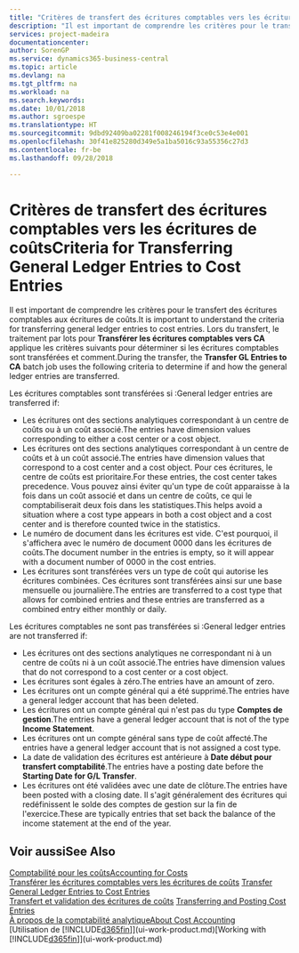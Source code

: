 ```yaml
---
title: "Critères de transfert des écritures comptables vers les écritures de coûts | Microsoft Docs"
description: "Il est important de comprendre les critères pour le transfert des écritures comptables aux écritures de coûts. Lors du transfert, le traitement par lots pour **Transférer les écritures comptables vers CA** applique les critères suivants pour déterminer si les écritures comptables sont transférées et comment."
services: project-madeira
documentationcenter: 
author: SorenGP
ms.service: dynamics365-business-central
ms.topic: article
ms.devlang: na
ms.tgt_pltfrm: na
ms.workload: na
ms.search.keywords: 
ms.date: 10/01/2018
ms.author: sgroespe
ms.translationtype: HT
ms.sourcegitcommit: 9dbd92409ba02281f008246194f3ce0c53e4e001
ms.openlocfilehash: 30f41e825280d349e5a1ba5016c93a55356c27d3
ms.contentlocale: fr-be
ms.lasthandoff: 09/28/2018

---
```

# <a name="criteria-for-transferring-general-ledger-entries-to-cost-entries"></a><span data-ttu-id="4b46f-104">Critères de transfert des écritures comptables vers les écritures de coûts</span><span class="sxs-lookup"><span data-stu-id="4b46f-104">Criteria for Transferring General Ledger Entries to Cost Entries</span></span>
<span data-ttu-id="4b46f-105">Il est important de comprendre les critères pour le transfert des écritures comptables aux écritures de coûts.</span><span class="sxs-lookup"><span data-stu-id="4b46f-105">It is important to understand the criteria for transferring general ledger entries to cost entries.</span></span> <span data-ttu-id="4b46f-106">Lors du transfert, le traitement par lots pour **Transférer les écritures comptables vers CA** applique les critères suivants pour déterminer si les écritures comptables sont transférées et comment.</span><span class="sxs-lookup"><span data-stu-id="4b46f-106">During the transfer, the **Transfer GL Entries to CA** batch job uses the following criteria to determine if and how the general ledger entries are transferred.</span></span>  

<span data-ttu-id="4b46f-107">Les écritures comptables sont transférées si :</span><span class="sxs-lookup"><span data-stu-id="4b46f-107">General ledger entries are transferred if:</span></span>  

-   <span data-ttu-id="4b46f-108">Les écritures ont des sections analytiques correspondant à un centre de coûts ou à un coût associé.</span><span class="sxs-lookup"><span data-stu-id="4b46f-108">The entries have dimension values corresponding to either a cost center or a cost object.</span></span>  
-   <span data-ttu-id="4b46f-109">Les écritures ont des sections analytiques correspondant à un centre de coûts et à un coût associé.</span><span class="sxs-lookup"><span data-stu-id="4b46f-109">The entries have dimension values that correspond to a cost center and a cost object.</span></span> <span data-ttu-id="4b46f-110">Pour ces écritures, le centre de coûts est prioritaire.</span><span class="sxs-lookup"><span data-stu-id="4b46f-110">For these entries, the cost center takes precedence.</span></span> <span data-ttu-id="4b46f-111">Vous pouvez ainsi éviter qu'un type de coût apparaisse à la fois dans un coût associé et dans un centre de coûts, ce qui le comptabiliserait deux fois dans les statistiques.</span><span class="sxs-lookup"><span data-stu-id="4b46f-111">This helps avoid a situation where a cost type appears in both a cost object and a cost center and is therefore counted twice in the statistics.</span></span>  
-   <span data-ttu-id="4b46f-112">Le numéro de document dans les écritures est vide. C'est pourquoi, il s'affichera avec le numéro de document 0000 dans les écritures de coûts.</span><span class="sxs-lookup"><span data-stu-id="4b46f-112">The document number in the entries is empty, so it will appear with a document number of 0000 in the cost entries.</span></span>  
-   <span data-ttu-id="4b46f-113">Les écritures sont transférées vers un type de coût qui autorise les écritures combinées. Ces écritures sont transférées ainsi sur une base mensuelle ou journalière.</span><span class="sxs-lookup"><span data-stu-id="4b46f-113">The entries are transferred to a cost type that allows for combined entries and these entries are transferred as a combined entry either monthly or daily.</span></span>  

<span data-ttu-id="4b46f-114">Les écritures comptables ne sont pas transférées si :</span><span class="sxs-lookup"><span data-stu-id="4b46f-114">General ledger entries are not transferred if:</span></span>  

-   <span data-ttu-id="4b46f-115">Les écritures ont des sections analytiques ne correspondant ni à un centre de coûts ni à un coût associé.</span><span class="sxs-lookup"><span data-stu-id="4b46f-115">The entries have dimension values that do not correspond to a cost center or a cost object.</span></span>  
-   <span data-ttu-id="4b46f-116">Les écritures sont égales à zéro.</span><span class="sxs-lookup"><span data-stu-id="4b46f-116">The entries have an amount of zero.</span></span>  
-   <span data-ttu-id="4b46f-117">Les écritures ont un compte général qui a été supprimé.</span><span class="sxs-lookup"><span data-stu-id="4b46f-117">The entries have a general ledger account that has been deleted.</span></span>  
-   <span data-ttu-id="4b46f-118">Les écritures ont un compte général qui n'est pas du type **Comptes de gestion**.</span><span class="sxs-lookup"><span data-stu-id="4b46f-118">The entries have a general ledger account that is not of the type **Income Statement**.</span></span>  
-   <span data-ttu-id="4b46f-119">Les écritures ont un compte général sans type de coût affecté.</span><span class="sxs-lookup"><span data-stu-id="4b46f-119">The entries have a general ledger account that is not assigned a cost type.</span></span>  
-   <span data-ttu-id="4b46f-120">La date de validation des écritures est antérieure à **Date début pour transfert comptabilité**.</span><span class="sxs-lookup"><span data-stu-id="4b46f-120">The entries have a posting date before the **Starting Date for G/L Transfer**.</span></span>  
-   <span data-ttu-id="4b46f-121">Les écritures ont été validées avec une date de clôture.</span><span class="sxs-lookup"><span data-stu-id="4b46f-121">The entries have been posted with a closing date.</span></span> <span data-ttu-id="4b46f-122">Il s'agit généralement des écritures qui redéfinissent le solde des comptes de gestion sur la fin de l'exercice.</span><span class="sxs-lookup"><span data-stu-id="4b46f-122">These are typically entries that set back the balance of the income statement at the end of the year.</span></span>  

## <a name="see-also"></a><span data-ttu-id="4b46f-123">Voir aussi</span><span class="sxs-lookup"><span data-stu-id="4b46f-123">See Also</span></span>  
[<span data-ttu-id="4b46f-124">Comptabilité pour les coûts</span><span class="sxs-lookup"><span data-stu-id="4b46f-124">Accounting for Costs</span></span>](finance-manage-cost-accounting.md)  
 <span data-ttu-id="4b46f-125">[Transférer les écritures comptables vers les écritures de coûts](finance-how-to-transfer-general-ledger-entries-to-cost-entries.md) </span><span class="sxs-lookup"><span data-stu-id="4b46f-125">[Transfer General Ledger Entries to Cost Entries](finance-how-to-transfer-general-ledger-entries-to-cost-entries.md) </span></span>  
 <span data-ttu-id="4b46f-126">[Transfert et validation des écritures de coûts](finance-transfer-and-post-cost-entries.md) </span><span class="sxs-lookup"><span data-stu-id="4b46f-126">[Transferring and Posting Cost Entries](finance-transfer-and-post-cost-entries.md) </span></span>  
 [<span data-ttu-id="4b46f-127">À propos de la comptabilité analytique</span><span class="sxs-lookup"><span data-stu-id="4b46f-127">About Cost Accounting</span></span>](finance-about-cost-accounting.md)  
 <span data-ttu-id="4b46f-128">[Utilisation de [!INCLUDE[d365fin](includes/d365fin_md.md)]](ui-work-product.md)</span><span class="sxs-lookup"><span data-stu-id="4b46f-128">[Working with [!INCLUDE[d365fin](includes/d365fin_md.md)]](ui-work-product.md)</span></span>

